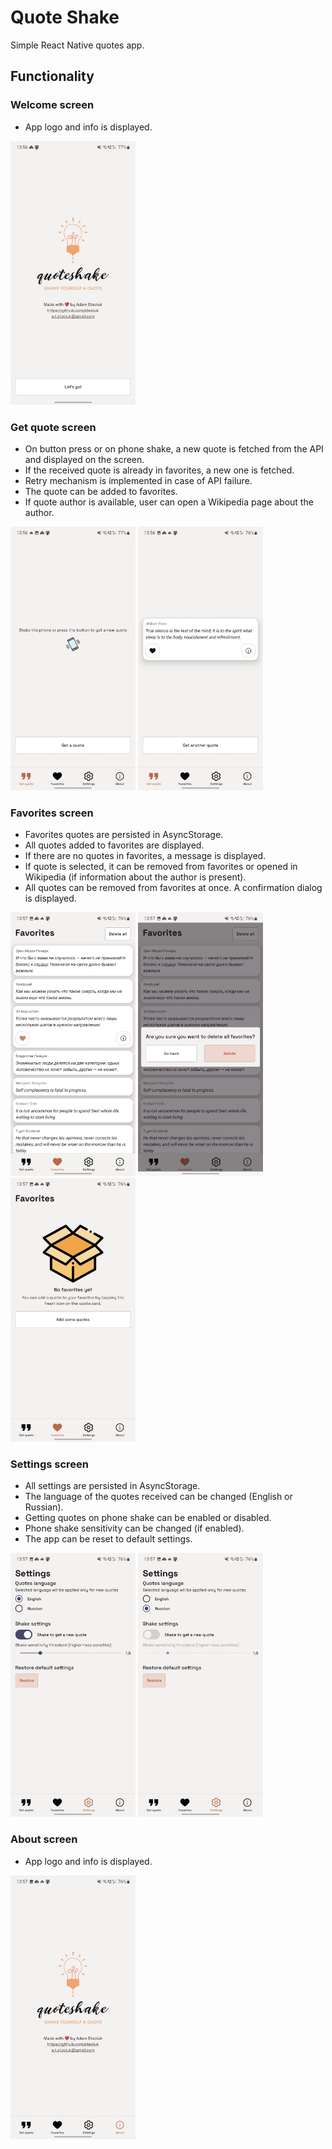 # Quote Shake

Simple React Native quotes app.

## Functionality

### Welcome screen

- App logo and info is displayed.

<img src="./screenshots/Screenshot_Welcome.jpg" width="200" />

### Get quote screen

- On button press or on phone shake, a new quote is fetched from the API and displayed on the screen.
- If the received quote is already in favorites, a new one is fetched.
- Retry mechanism is implemented in case of API failure.
- The quote can be added to favorites.
- If quote author is available, user can open a Wikipedia page about the author.

<img src="./screenshots/Screenshot_Quote_empty.jpg" width="200" />
<img src="./screenshots/Screenshot_Quote.jpg" width="200" />

### Favorites screen

- Favorites quotes are persisted in AsyncStorage.
- All quotes added to favorites are displayed.
- If there are no quotes in favorites, a message is displayed.
- If quote is selected, it can be removed from favorites or opened in Wikipedia (if information about the author is present).
- All quotes can be removed from favorites at once. A confirmation dialog is displayed.

<img src="./screenshots/Screenshot_Favorites.jpg" width="200" />
<img src="./screenshots/Screenshot_Favorites_confirmation.jpg" width="200" />
<img src="./screenshots/Screenshot_Favorites_empty.jpg" width="200" />

### Settings screen

- All settings are persisted in AsyncStorage.
- The language of the quotes received can be changed (English or Russian).
- Getting quotes on phone shake can be enabled or disabled.
- Phone shake sensitivity can be changed (if enabled).
- The app can be reset to default settings.

<img src="./screenshots/Screenshot_Settings.jpg" width="200" />
<img src="./screenshots/Screenshot_Settings_shake-disabled.jpg" width="200" />

### About screen

- App logo and info is displayed.

<img src="./screenshots/Screenshot_About.jpg" width="200" />
